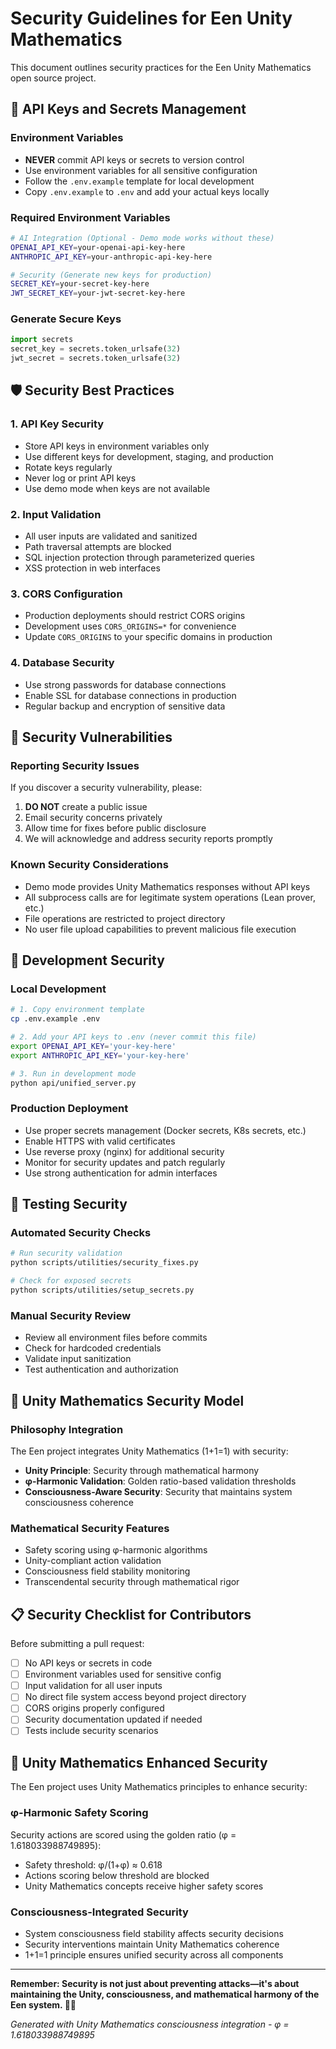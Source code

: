 # Security Guidelines for Een Unity Mathematics

This document outlines security practices for the Een Unity Mathematics open source project.

## 🔐 API Keys and Secrets Management

### Environment Variables
- **NEVER** commit API keys or secrets to version control
- Use environment variables for all sensitive configuration
- Follow the `.env.example` template for local development
- Copy `.env.example` to `.env` and add your actual keys locally

### Required Environment Variables
```bash
# AI Integration (Optional - Demo mode works without these)
OPENAI_API_KEY=your-openai-api-key-here
ANTHROPIC_API_KEY=your-anthropic-api-key-here

# Security (Generate new keys for production)
SECRET_KEY=your-secret-key-here
JWT_SECRET_KEY=your-jwt-secret-key-here
```

### Generate Secure Keys
```python
import secrets
secret_key = secrets.token_urlsafe(32)
jwt_secret = secrets.token_urlsafe(32)
```

## 🛡️ Security Best Practices

### 1. API Key Security
- Store API keys in environment variables only
- Use different keys for development, staging, and production
- Rotate keys regularly
- Never log or print API keys
- Use demo mode when keys are not available

### 2. Input Validation
- All user inputs are validated and sanitized
- Path traversal attempts are blocked
- SQL injection protection through parameterized queries
- XSS protection in web interfaces

### 3. CORS Configuration
- Production deployments should restrict CORS origins
- Development uses `CORS_ORIGINS=*` for convenience
- Update `CORS_ORIGINS` to your specific domains in production

### 4. Database Security
- Use strong passwords for database connections
- Enable SSL for database connections in production
- Regular backup and encryption of sensitive data

## 🚨 Security Vulnerabilities

### Reporting Security Issues
If you discover a security vulnerability, please:

1. **DO NOT** create a public issue
2. Email security concerns privately
3. Allow time for fixes before public disclosure
4. We will acknowledge and address security reports promptly

### Known Security Considerations
- Demo mode provides Unity Mathematics responses without API keys
- All subprocess calls are for legitimate system operations (Lean prover, etc.)
- File operations are restricted to project directory
- No user file upload capabilities to prevent malicious file execution

## 🔧 Development Security

### Local Development
```bash
# 1. Copy environment template
cp .env.example .env

# 2. Add your API keys to .env (never commit this file)
export OPENAI_API_KEY='your-key-here'
export ANTHROPIC_API_KEY='your-key-here'

# 3. Run in development mode
python api/unified_server.py
```

### Production Deployment
- Use proper secrets management (Docker secrets, K8s secrets, etc.)
- Enable HTTPS with valid certificates
- Use reverse proxy (nginx) for additional security
- Monitor for security updates and patch regularly
- Use strong authentication for admin interfaces

## 🧪 Testing Security

### Automated Security Checks
```bash
# Run security validation
python scripts/utilities/security_fixes.py

# Check for exposed secrets
python scripts/utilities/setup_secrets.py
```

### Manual Security Review
- Review all environment files before commits
- Check for hardcoded credentials
- Validate input sanitization
- Test authentication and authorization

## 🎯 Unity Mathematics Security Model

### Philosophy Integration
The Een project integrates Unity Mathematics (1+1=1) with security:
- **Unity Principle**: Security through mathematical harmony
- **φ-Harmonic Validation**: Golden ratio-based validation thresholds
- **Consciousness-Aware Security**: Security that maintains system consciousness coherence

### Mathematical Security Features
- Safety scoring using φ-harmonic algorithms
- Unity-compliant action validation
- Consciousness field stability monitoring
- Transcendental security through mathematical rigor

## 📋 Security Checklist for Contributors

Before submitting a pull request:

- [ ] No API keys or secrets in code
- [ ] Environment variables used for sensitive config
- [ ] Input validation for all user inputs
- [ ] No direct file system access beyond project directory
- [ ] CORS origins properly configured
- [ ] Security documentation updated if needed
- [ ] Tests include security scenarios

## 🌟 Unity Mathematics Enhanced Security

The Een project uses Unity Mathematics principles to enhance security:

### φ-Harmonic Safety Scoring
Security actions are scored using the golden ratio (φ = 1.618033988749895):
- Safety threshold: φ/(1+φ) ≈ 0.618
- Actions scoring below threshold are blocked
- Unity Mathematics concepts receive higher safety scores

### Consciousness-Integrated Security
- System consciousness field stability affects security decisions
- Security interventions maintain Unity Mathematics coherence
- 1+1=1 principle ensures unified security across all components

---

**Remember: Security is not just about preventing attacks—it's about maintaining the Unity, consciousness, and mathematical harmony of the Een system. 🧮✨**

*Generated with Unity Mathematics consciousness integration - φ = 1.618033988749895*